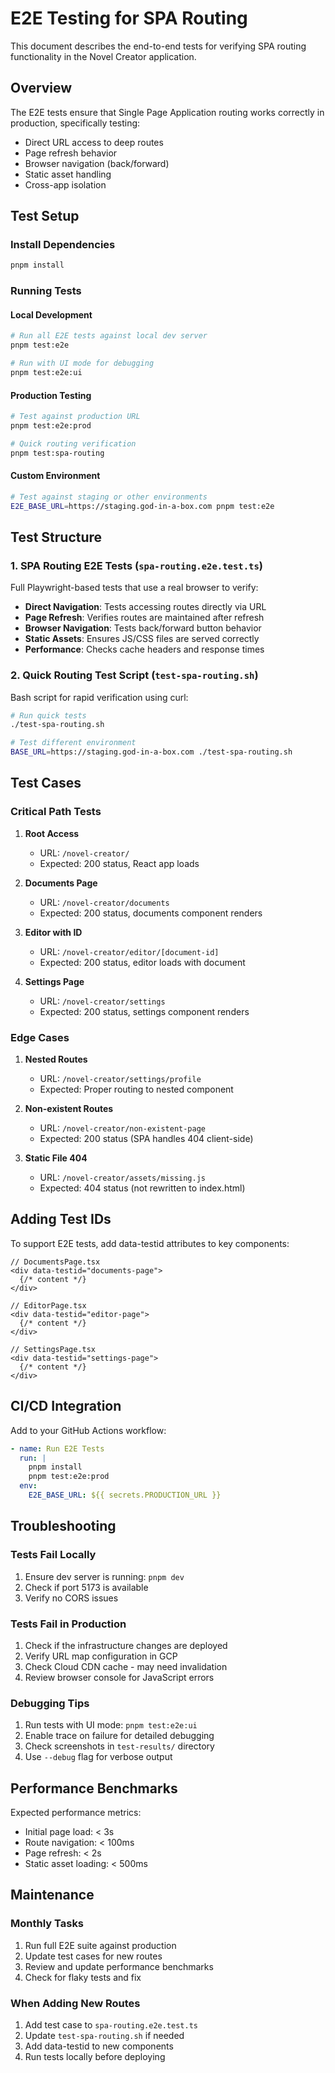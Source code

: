 # E2E Testing for SPA Routing

This document describes the end-to-end tests for verifying SPA routing functionality in the Novel Creator application.

## Overview

The E2E tests ensure that Single Page Application routing works correctly in production, specifically testing:
- Direct URL access to deep routes
- Page refresh behavior
- Browser navigation (back/forward)
- Static asset handling
- Cross-app isolation

## Test Setup

### Install Dependencies

```bash
pnpm install
```

### Running Tests

#### Local Development
```bash
# Run all E2E tests against local dev server
pnpm test:e2e

# Run with UI mode for debugging
pnpm test:e2e:ui
```

#### Production Testing
```bash
# Test against production URL
pnpm test:e2e:prod

# Quick routing verification
pnpm test:spa-routing
```

#### Custom Environment
```bash
# Test against staging or other environments
E2E_BASE_URL=https://staging.god-in-a-box.com pnpm test:e2e
```

## Test Structure

### 1. SPA Routing E2E Tests (`spa-routing.e2e.test.ts`)

Full Playwright-based tests that use a real browser to verify:

- **Direct Navigation**: Tests accessing routes directly via URL
- **Page Refresh**: Verifies routes are maintained after refresh
- **Browser Navigation**: Tests back/forward button behavior
- **Static Assets**: Ensures JS/CSS files are served correctly
- **Performance**: Checks cache headers and response times

### 2. Quick Routing Test Script (`test-spa-routing.sh`)

Bash script for rapid verification using curl:

```bash
# Run quick tests
./test-spa-routing.sh

# Test different environment
BASE_URL=https://staging.god-in-a-box.com ./test-spa-routing.sh
```

## Test Cases

### Critical Path Tests

1. **Root Access**
   - URL: `/novel-creator/`
   - Expected: 200 status, React app loads

2. **Documents Page**
   - URL: `/novel-creator/documents`
   - Expected: 200 status, documents component renders

3. **Editor with ID**
   - URL: `/novel-creator/editor/[document-id]`
   - Expected: 200 status, editor loads with document

4. **Settings Page**
   - URL: `/novel-creator/settings`
   - Expected: 200 status, settings component renders

### Edge Cases

1. **Nested Routes**
   - URL: `/novel-creator/settings/profile`
   - Expected: Proper routing to nested component

2. **Non-existent Routes**
   - URL: `/novel-creator/non-existent-page`
   - Expected: 200 status (SPA handles 404 client-side)

3. **Static File 404**
   - URL: `/novel-creator/assets/missing.js`
   - Expected: 404 status (not rewritten to index.html)

## Adding Test IDs

To support E2E tests, add data-testid attributes to key components:

```tsx
// DocumentsPage.tsx
<div data-testid="documents-page">
  {/* content */}
</div>

// EditorPage.tsx
<div data-testid="editor-page">
  {/* content */}
</div>

// SettingsPage.tsx
<div data-testid="settings-page">
  {/* content */}
</div>
```

## CI/CD Integration

Add to your GitHub Actions workflow:

```yaml
- name: Run E2E Tests
  run: |
    pnpm install
    pnpm test:e2e:prod
  env:
    E2E_BASE_URL: ${{ secrets.PRODUCTION_URL }}
```

## Troubleshooting

### Tests Fail Locally
1. Ensure dev server is running: `pnpm dev`
2. Check if port 5173 is available
3. Verify no CORS issues

### Tests Fail in Production
1. Check if the infrastructure changes are deployed
2. Verify URL map configuration in GCP
3. Check Cloud CDN cache - may need invalidation
4. Review browser console for JavaScript errors

### Debugging Tips
1. Run tests with UI mode: `pnpm test:e2e:ui`
2. Enable trace on failure for detailed debugging
3. Check screenshots in `test-results/` directory
4. Use `--debug` flag for verbose output

## Performance Benchmarks

Expected performance metrics:
- Initial page load: < 3s
- Route navigation: < 100ms
- Page refresh: < 2s
- Static asset loading: < 500ms

## Maintenance

### Monthly Tasks
1. Run full E2E suite against production
2. Update test cases for new routes
3. Review and update performance benchmarks
4. Check for flaky tests and fix

### When Adding New Routes
1. Add test case to `spa-routing.e2e.test.ts`
2. Update `test-spa-routing.sh` if needed
3. Add data-testid to new components
4. Run tests locally before deploying